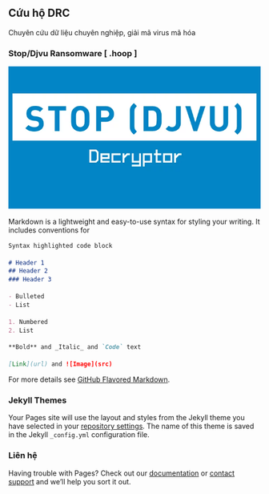 ## **Cứu hộ DRC**

Chuyên cứu dữ liệu chuyên nghiệp, giải mã virus mã hóa

### Stop/Djvu Ransomware [ .hoop ]

![Image](Images/STOP-Decryptor.png)

Markdown is a lightweight and easy-to-use syntax for styling your writing. It includes conventions for

```markdown
Syntax highlighted code block

# Header 1
## Header 2
### Header 3

- Bulleted
- List

1. Numbered
2. List

**Bold** and _Italic_ and `Code` text

[Link](url) and ![Image](src)
```

For more details see [GitHub Flavored Markdown](https://guides.github.com/features/mastering-markdown/).

### Jekyll Themes

Your Pages site will use the layout and styles from the Jekyll theme you have selected in your [repository settings](https://github.com/cuuhodrc/cuuhodrc.github.io/settings/pages). The name of this theme is saved in the Jekyll `_config.yml` configuration file.

### Liên hệ

Having trouble with Pages? Check out our [documentation](https://docs.github.com/categories/github-pages-basics/) or [contact support](https://support.github.com/contact) and we’ll help you sort it out.
